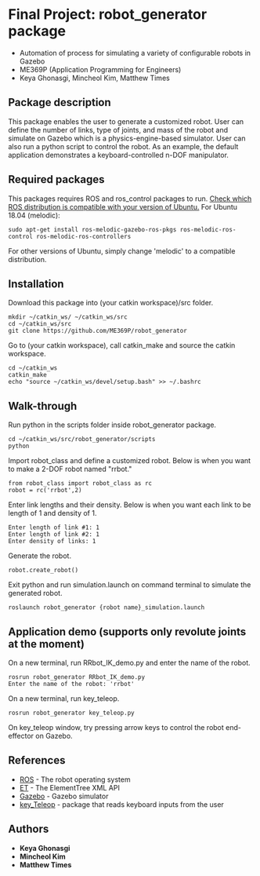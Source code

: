 # Final Project: robot_generator package
- Automation of process for simulating a variety of configurable robots in Gazebo
- ME369P (Application Programming for Engineers)
- Keya Ghonasgi, Mincheol Kim, Matthew Times

## Package description
This package enables the user to generate a customized robot. User can define the number of links, type of joints, and mass of the robot and simulate on Gazebo which is a physics-engine-based simulator. User can also run a python script to control the robot. As an example, the default application demonstrates a keyboard-controlled n-DOF manipulator. 

## Required packages
This packages requires ROS and ros_control packages to run. 
[Check which ROS distribution is compatible with your version of Ubuntu.](http://wiki.ros.org/Distributions)
For Ubuntu 18.04 (melodic):
```
sudo apt-get install ros-melodic-gazebo-ros-pkgs ros-melodic-ros-control ros-melodic-ros-controllers
```
For other versions of Ubuntu, simply change 'melodic' to a compatible distribution.

## Installation
Download this package into (your catkin workspace)/src folder.
```
mkdir ~/catkin_ws/ ~/catkin_ws/src
cd ~/catkin_ws/src
git clone https://github.com/ME369P/robot_generator
```
Go to (your catkin workspace), call catkin_make and source the catkin workspace.
```
cd ~/catkin_ws
catkin_make
echo "source ~/catkin_ws/devel/setup.bash" >> ~/.bashrc
```

## Walk-through
Run python in the scripts folder inside robot_generator package.
```
cd ~/catkin_ws/src/robot_generator/scripts
python
```
Import robot_class and define a customized robot. Below is when you want to make a 2-DOF robot named "rrbot."
```
from robot_class import robot_class as rc
robot = rc('rrbot',2)
```
Enter link lengths and their density. Below is when you want each link to be length of 1 and density of 1.
```
Enter length of link #1: 1
Enter length of link #2: 1
Enter density of links: 1
```
Generate the robot.
```
robot.create_robot()
```
Exit python and run simulation.launch on command terminal to simulate the generated robot.
```
roslaunch robot_generator {robot name}_simulation.launch
```

## Application demo (supports only revolute joints at the moment)
On a new terminal, run RRbot_IK_demo.py and enter the name of the robot.
```
rosrun robot_generator RRbot_IK_demo.py
Enter the name of the robot: 'rrbot'
```
On a new terminal, run key_teleop.
```
rosrun robot_generator key_teleop.py
```
On key_teleop window, try pressing arrow keys to control the robot end-effector on Gazebo.

## References
* [ROS](http://www.ros.org/) - The robot operating system
* [ET](https://docs.python.org/2/library/xml.etree.elementtree.html) - The ElementTree XML API
* [Gazebo](http://gazebosim.org/) - Gazebo simulator
* [key_Teleop](http://wiki.ros.org/key_teleop) - package that reads keyboard inputs from the user

## Authors
* **Keya Ghonasgi**
* **Mincheol Kim**
* **Matthew Times**

